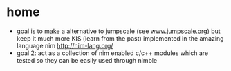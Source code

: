 # home

- goal is to make a alternative to jumpscale (see www.jumpscale.org) but keep it much more KIS (learn from the past) implemented in the amazing language nim http://nim-lang.org/
- goal 2: act as a collection of nim enabled c/c++ modules which are tested so they can be easily used through nimble


